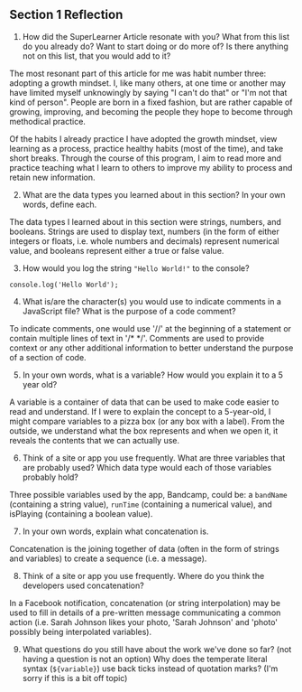 ## Section 1 Reflection

1. How did the SuperLearner Article resonate with you? What from this list do you already do? Want to start doing or do more of? Is there anything not on this list, that you would add to it?

The most resonant part of this article for me was habit number three: adopting a growth mindset.  I, like many others, at one time or another may have limited myself unknowingly by saying "I can't do that" or "I'm not that kind of person".  People are born in a fixed fashion, but are rather capable of growing, improving, and becoming the people they hope to become through methodical practice.  

Of the habits I already practice I have adopted the growth mindset, view learning as a process, practice healthy habits (most of the time), and take short breaks.  Through the course of this program, I aim to read more and practice teaching what I learn to others to improve my ability to process and retain new information.

2. What are the data types you learned about in this section? In your own words, define each.

The data types I learned about in this section were strings, numbers, and booleans.  Strings are used to display text, numbers (in the form of either integers or floats, i.e. whole numbers and decimals) represent numerical value, and booleans represent either a true or false value.

3. How would you log the string `"Hello World!"` to the console?

`console.log('Hello World');`

4. What is/are the character(s) you would use to indicate comments in a JavaScript file? What is the purpose of a code comment?

To indicate comments, one would use '//' at the beginning of a statement or contain multiple lines of text in '/* */'.  Comments are used to provide context or any other additional information to better understand the purpose of a section of code.

5. In your own words, what is a variable? How would you explain it to a 5 year old?

A variable is a container of data that can be used to make code easier to read and understand.  If I were to explain the concept to a 5-year-old, I might compare variables to a pizza box (or any box with a label).  From the outside, we understand what the box represents and when we open it, it reveals the contents that we can actually use.

6. Think of a site or app you use frequently. What are three variables that are probably used? Which data type would each of those variables probably hold?

Three possible variables used by the app, Bandcamp, could be: a `bandName` (containing a string value), `runTime` (containing a numerical value), and isPlaying (containing a boolean value).

7. In your own words, explain what concatenation is.

Concatenation is the joining together of data (often in the form of strings and variables) to create a sequence (i.e. a message).

8. Think of a site or app you use frequently. Where do you think the developers used concatenation?

In a Facebook notification, concatenation (or string interpolation) may be used to fill in details of a pre-written message communicating a common action (i.e. Sarah Johnson likes your photo, 'Sarah Johnson' and 'photo' possibly being interpolated variables).

9. What questions do you still have about the work we've done so far? (not having a question is not an option)
Why does the temperate literal syntax (``${variable}``) use back ticks instead of quotation marks? (I'm sorry if this is a bit off topic)

